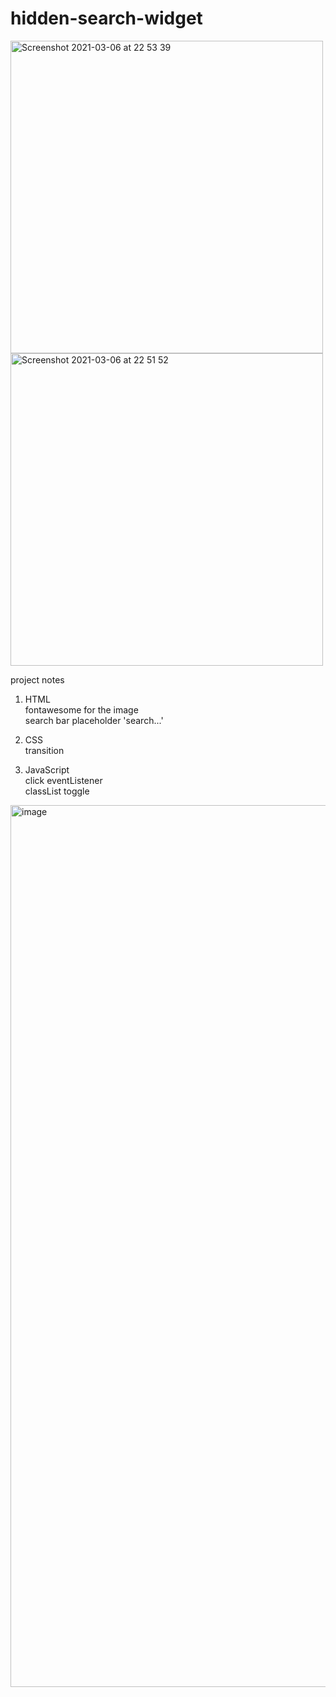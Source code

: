 # hidden-search-widget

<img width="500" alt="Screenshot 2021-03-06 at 22 53 39" src="https://user-images.githubusercontent.com/71224770/110223863-d1041300-7ece-11eb-9eb9-633fae44cb94.png">

<img width="500" alt="Screenshot 2021-03-06 at 22 51 52" src="https://user-images.githubusercontent.com/71224770/110223833-900bfe80-7ece-11eb-9d54-dc324750308d.png">

project notes<br />

1. HTML<br />
fontawesome for the image<br />
search bar placeholder 'search...'<br />

2. CSS<br />
transition<br />

3. JavaScript<br />
click eventListener<br />
classList toggle<br />
<img width="1411" alt="image" src="https://user-images.githubusercontent.com/71224770/110223881-f264ff00-7ece-11eb-8bd1-e7548be25b7d.png">
